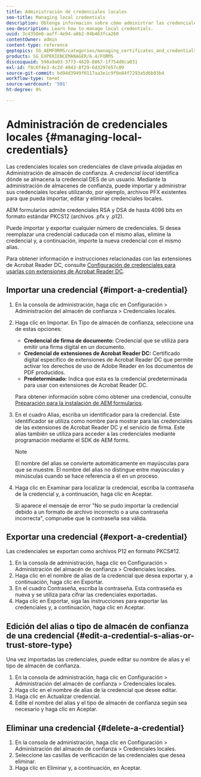 ```yaml
---
title: Administración de credenciales locales
seo-title: Managing local credentials
description: Obtenga información sobre cómo administrar las credenciales locales.
seo-description: Learn how to manage local credentials.
uuid: 3c4358e0-aaff-4e94-a6b2-04b463fca260
contentOwner: admin
content-type: reference
geptopics: SG_AEMFORMS/categories/managing_certificates_and_credentials
products: SG_EXPERIENCEMANAGER/6.4/FORMS
discoiquuid: 598a9a03-3773-4620-8867-1f754d8ca031
exl-id: f8c6f4e3-4c2d-4843-8f29-6d3297e57c89
source-git-commit: bd94d3949f0117aa3e1c9f0e84f7293a5d6b03b4
workflow-type: tm+mt
source-wordcount: '501'
ht-degree: 0%

---
```


# Administración de credenciales locales {#managing-local-credentials}

Las credenciales locales son credenciales de clave privada alojadas en Administración de almacén de confianza. A *credencial local* identifica dónde se almacena la credencial DES de un usuario. Mediante la administración de almacenes de confianza, puede importar y administrar sus credenciales locales utilizando, por ejemplo, archivos PFX existentes para que pueda importar, editar y eliminar credenciales locales.

AEM formularios admite credenciales RSA y DSA de hasta 4096 bits en formato estándar PKCS12 (archivos .pfx y .p12).

Puede importar y exportar cualquier número de credenciales. Si desea reemplazar una credencial caducada con el mismo alias, elimine la credencial y, a continuación, importe la nueva credencial con el mismo alias.

Para obtener información e instrucciones relacionadas con las extensiones de Acrobat Reader DC, consulte [Configuración de credenciales para usarlas con extensiones de Acrobat Reader DC](/help/forms/using/admin-help/configuring-credentials-acrobat-reader-dc.md#configuring-credentials-for-use-with-acrobat-reader-dc-extensions).

## Importar una credencial {#import-a-credential}

1. En la consola de administración, haga clic en Configuración > Administración del almacén de confianza > Credenciales locales.
1. Haga clic en Importar. En Tipo de almacén de confianza, seleccione una de estas opciones:

   * **Credencial de firma de documento:** Credencial que se utiliza para emitir una firma digital en un documento.
   * **Credencial de extensiones de Acrobat Reader DC:** Certificado digital específico de extensiones de Acrobat Reader DC que permite activar los derechos de uso de Adobe Reader en los documentos de PDF producidos.
   * **Predeterminado:** Indica que esta es la credencial predeterminada para usar con extensiones de Acrobat Reader DC.

   Para obtener información sobre cómo obtener una credencial, consulte [Preparación para la instalación de AEM formularios](https://www.adobe.com/go/learn_aemforms_prepareInstallsingle_63).

1. En el cuadro Alias, escriba un identificador para la credencial. Este identificador se utiliza como nombre para mostrar para las credenciales de las extensiones de Acrobat Reader DC y el servicio de firma. Este alias también se utiliza para acceder a las credenciales mediante programación mediante el SDK de AEM forms.

   >[!NOTE]
   >
   >El nombre del alias se convierte automáticamente en mayúsculas para que se muestre. El nombre del alias no distingue entre mayúsculas y minúsculas cuando se hace referencia a él en un proceso.

1. Haga clic en Examinar para localizar la credencial, escriba la contraseña de la credencial y, a continuación, haga clic en Aceptar.

   Si aparece el mensaje de error &quot;No se pudo importar la credencial debido a un formato de archivo incorrecto o a una contraseña incorrecta&quot;, compruebe que la contraseña sea válida.

## Exportar una credencial {#export-a-credential}

Las credenciales se exportan como archivos P12 en formato PKCS#12.

1. En la consola de administración, haga clic en Configuración > Administración del almacén de confianza > Credenciales locales.
1. Haga clic en el nombre de alias de la credencial que desea exportar y, a continuación, haga clic en Exportar.
1. En el cuadro Contraseña, escriba la contraseña. Esta contraseña es nueva y se utiliza para cifrar las credenciales exportadas.
1. Haga clic en Exportar, siga las instrucciones para exportar las credenciales y, a continuación, haga clic en Aceptar.

## Edición del alias o tipo de almacén de confianza de una credencial {#edit-a-credential-s-alias-or-trust-store-type}

Una vez importadas las credenciales, puede editar su nombre de alias y el tipo de almacén de confianza.

1. En la consola de administración, haga clic en Configuración > Administración del almacén de confianza > Credenciales locales.
1. Haga clic en el nombre de alias de la credencial que desee editar.
1. Haga clic en Actualizar credencial.
1. Edite el nombre del alias y el tipo de almacén de confianza según sea necesario y haga clic en Aceptar.

## Eliminar una credencial {#delete-a-credential}

1. En la consola de administración, haga clic en Configuración > Administración del almacén de confianza > Credenciales locales.
1. Seleccione las casillas de verificación de las credenciales que desea eliminar.
1. Haga clic en Eliminar y, a continuación, en Aceptar.
